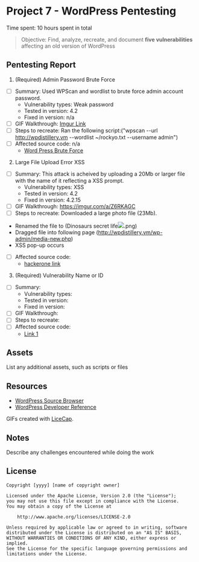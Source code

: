 # Project 7 - WordPress Pentesting

Time spent: 10 hours spent in total

> Objective: Find, analyze, recreate, and document **five vulnerabilities** affecting an old version of WordPress

## Pentesting Report

1. (Required) Admin Password Brute Force
  - [ ] Summary: Used WPScan and wordlist to brute force admin account password. 
    - Vulnerability types: Weak password
    - Tested in version: 4.2
    - Fixed in version: n/a
  - [ ] GIF Walkthrough: [Imgur Link](https://imgur.com/a/GLKfJ6L)
  - [ ] Steps to recreate: Ran the following script:("wpscan --url http://wpdistillery.vm --wordlist ~/rockyo.txt --username admin")
  - [ ] Affected source code: n/a
    - [Word Press Brute Force](https://www.wpwhitesecurity.com/strong-wordpress-passwords-wpscan/)
2. Large File Upload Error XSS
  - [ ] Summary: This attack is acheived by uploading a 20Mb or larger file with the name of it reflecting a XSS prompt.
    - Vulnerability types: XSS
    - Tested in version: 4.2
    - Fixed in version: 4.2.15
  - [ ] GIF Walkthrough: https://imgur.com/a/Z6RKAGC
  - [ ] Steps to recreate: Downloaded a large photo file (23Mb). 
  - Renamed the file to (Dinosaurs secret life<img src=x onerror=alert(200)>.png) 
  - Dragged file into following page (http://wpdistillery.vm/wp-admin/media-new.php) 
  - XSS pop-up occurs
  - [ ] Affected source code:
    - [hackerone link](https://hackerone.com/reports/203515)
3. (Required) Vulnerability Name or ID
  - [ ] Summary: 
    - Vulnerability types:
    - Tested in version:
    - Fixed in version: 
  - [ ] GIF Walkthrough: 
  - [ ] Steps to recreate: 
  - [ ] Affected source code:
    - [Link 1](https://core.trac.wordpress.org/browser/tags/version/src/source_file.php)

## Assets

List any additional assets, such as scripts or files

## Resources

- [WordPress Source Browser](https://core.trac.wordpress.org/browser/)
- [WordPress Developer Reference](https://developer.wordpress.org/reference/)

GIFs created with [LiceCap](http://www.cockos.com/licecap/).

## Notes

Describe any challenges encountered while doing the work

## License

    Copyright [yyyy] [name of copyright owner]

    Licensed under the Apache License, Version 2.0 (the "License");
    you may not use this file except in compliance with the License.
    You may obtain a copy of the License at

        http://www.apache.org/licenses/LICENSE-2.0

    Unless required by applicable law or agreed to in writing, software
    distributed under the License is distributed on an "AS IS" BASIS,
    WITHOUT WARRANTIES OR CONDITIONS OF ANY KIND, either express or implied.
    See the License for the specific language governing permissions and
    limitations under the License.

